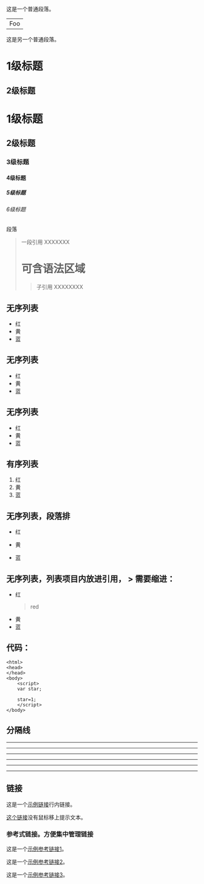 这是一个普通段落。

<table>
    <tr>
        <td>Foo</td>
    </tr>
</table>

这是另一个普通段落。

1级标题
=

2级标题
-

# 1级标题
## 2级标题
### 3级标题
#### 4级标题
##### 5级标题
###### 6级标题

段落
>一段引用
XXXXXXX
># 可含语法区域
>>子引用
>>XXXXXXXX

## 无序列表
* 红
* 黄
* 蓝

## 无序列表
- 红
- 黄
- 蓝

## 无序列表
+ 红
+ 黄
+ 蓝

## 有序列表
1. 红
2. 黄
3. 蓝

## 无序列表，段落排
-  红

- 黄
- 蓝

## 无序列表，列表项目内放进引用， > 需要缩进：
-  红
    > red
- 黄
- 蓝

## 代码：
    <html>
    <head>
    </head>
    <body>
        <script>
        var star;

        star=1;
        </script>
    </body>

## 分隔线
---
___
***
- - -
_ _ _
* * *

## 链接
这是一个[示例链接](http://example.com/ "鼠标移上提示文本")行内链接。

[这个链接](http://example.net/)没有鼠标移上提示文本。

### 参考式链接。方便集中管理链接
这是一个[示例参考链接1][链接1]。

这是一个[示例参考链接2][链接2]。

这是一个[示例参考链接3][链接3]。






[链接1]: http://example1.com/  "鼠标移上提示文本1"
[链接2]: [http://example2.com/]  '鼠标移上提示文本2'
[链接3]: http://example3.com/
        (鼠标移上提示文本3)
